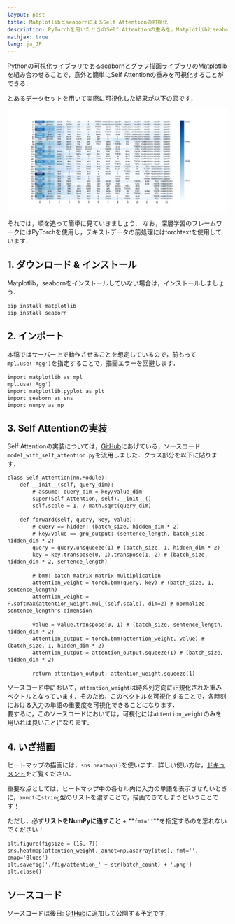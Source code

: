 ```yaml
---
layout: post
title: MatplotlibとseabornによるSelf Attentionの可視化
description: PyTorchを用いたときのSelf Attentionの重みを，Matplotlibとseabornを活用して可視化する方法について
mathjax: true
lang: ja_JP
---
```


Pythonの可視化ライブラリであるseabornとグラフ描画ライブラリのMatplotlibを組み合わせることで，意外と簡単にSelf Attentionの重みを可視化することができる．

とあるデータセットを用いて実際に可視化した結果が以下の図です．

![attentionの可視化結果](../resources/2019-04-02/attention.png)

それでは，順を追って簡単に見ていきましょう．
なお，深層学習のフレームワークにはPyTorchを使用し，テキストデータの前処理にはtorchtextを使用しています．

## 1. ダウンロード & インストール
Matplotlib，seabornをインストールしていない場合は，インストールしましょう．
```
pip install matplotlib
pip install seaborn
```

## 2. インポート
本稿ではサーバー上で動作させることを想定しているので，前もって`mpl.use('Agg')`を指定することで，描画エラーを回避します．
```
import matplotlib as mpl
mpl.use('Agg')
import matplotlib.pyplot as plt
import seaborn as sns
import numpy as np
```

## 3. Self Attentionの実装
Self Attentionの実装については，[GitHub](https://github.com/gucci-j/imdb-classification-gru)にあげている，ソースコード: `model_with_self_attention.py`を流用しました．クラス部分を以下に貼ります．

```
class Self_Attention(nn.Module):
    def __init__(self, query_dim):
        # assume: query_dim = key/value_dim
        super(Self_Attention, self).__init__()
        self.scale = 1. / math.sqrt(query_dim)

    def forward(self, query, key, value):
        # query == hidden: (batch_size, hidden_dim * 2)
        # key/value == gru_output: (sentence_length, batch_size, hidden_dim * 2)
        query = query.unsqueeze(1) # (batch_size, 1, hidden_dim * 2)
        key = key.transpose(0, 1).transpose(1, 2) # (batch_size, hidden_dim * 2, sentence_length)

        # bmm: batch matrix-matrix multiplication
        attention_weight = torch.bmm(query, key) # (batch_size, 1, sentence_length)
        attention_weight = F.softmax(attention_weight.mul_(self.scale), dim=2) # normalize sentence_length's dimension

        value = value.transpose(0, 1) # (batch_size, sentence_length, hidden_dim * 2)
        attention_output = torch.bmm(attention_weight, value) # (batch_size, 1, hidden_dim * 2)
        attention_output = attention_output.squeeze(1) # (batch_size, hidden_dim * 2)

        return attention_output, attention_weight.squeeze(1)
```

ソースコード中において，`attention_weight`は時系列方向に正規化された重みベクトルとなっています．そのため，このベクトルを可視化することで，各時刻における入力の単語の重要度を可視化できることになります．  
要するに，このソースコードにおいては，可視化には`attention_weight`のみを用いれば良いことになります．

## 4. いざ描画

ヒートマップの描画には，`sns.heatmap()`を使います．詳しい使い方は，[ドキュメント](https://seaborn.pydata.org/generated/seaborn.heatmap.html)をご覧ください．

重要な点としては，ヒートマップ中の各セル内に入力の単語を表示させたいときに，`annot`に`string`型のリストを渡すことで，描画できてしまうということです！

ただし，必ず**リストをNumPyに通すこと** + **`fmt=''`**を指定するのを忘れないでください！

```
plt.figure(figsize = (15, 7))
sns.heatmap(attention_weight, annot=np.asarray(itos), fmt='', cmap='Blues')
plt.savefig('./fig/attention_' + str(batch_count) + '.png')
plt.close()
```

## ソースコード
ソースコードは後日: [GitHub](https://github.com/gucci-j/imdb-classification-gru)に追加して公開する予定です．